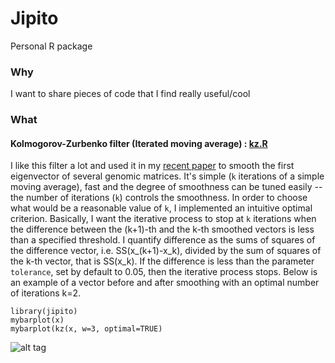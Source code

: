 # Jipito
Personal R package

### Why
I want to share pieces of code that I find really useful/cool

### What

#### Kolmogorov-Zurbenko filter (Iterated moving average) : [kz.R](https://github.com/Jfortin1/Jipito/blob/master/R/kz.R)

I like this filter a lot and used it in my [recent paper](http://biorxiv.org/content/early/2015/06/03/019000) to smooth the first eigenvector of several genomic matrices. It's simple (`k` iterations of a simple moving average), fast and the degree of smoothness can be tuned easily -- the number of iterations (`k`) controls the smoothness. In order to choose what would be a reasonable value of `k`, I implemented an intuitive optimal criterion. Basically, I want the iterative process to stop at `k` iterations when the difference between the (k+1)-th and the k-th smoothed vectors is less than a specified threshold. I quantify difference as the sums of squares of the difference vector, i.e. SS(x_(k+1)-x_k), divided by the sum of squares of the k-th vector, that is SS(x_k). If the difference is less than the parameter `tolerance`, set by default to 0.05, then the iterative process stops.  Below is an example of a vector before and after smoothing with an optimal number of iterations k=2.

```{r}
library(jipito)
mybarplot(x)
mybarplot(kz(x, w=3, optimal=TRUE)
```
![alt tag](https://raw.github.com/jfortin1/Jipito/master/figures/kz.png)


